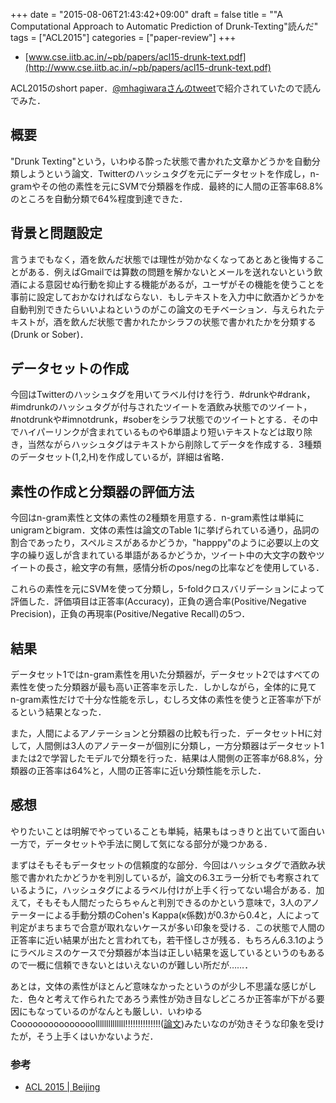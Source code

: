 +++
date = "2015-08-06T21:43:42+09:00"
draft = false
title = "\"A Computational Approach to Automatic Prediction of Drunk-Texting\"読んだ"
tags = ["ACL2015"]
categories = ["paper-review"]
+++

- [www.cse.iitb.ac.in/~pb/papers/acl15-drunk-text.pdf](http://www.cse.iitb.ac.in/~pb/papers/acl15-drunk-text.pdf)

ACL2015のshort paper．[@mhagiwaraさんのtweet](https://twitter.com/mhagiwara/status/627901908104122369)で紹介されていたので読んでみた．

## 概要

"Drunk Texting"という，いわゆる酔った状態で書かれた文章かどうかを自動分類しようという論文．Twitterのハッシュタグを元にデータセットを作成し，n-gramやその他の素性を元にSVMで分類器を作成．最終的に人間の正答率68.8%のところを自動分類で64%程度到達できた．

## 背景と問題設定
言うまでもなく，酒を飲んだ状態では理性が効かなくなってあとあと後悔することがある．例えばGmailでは算数の問題を解かないとメールを送れないという飲酒による意図せぬ行動を抑止する機能があるが，ユーザがその機能を使うことを事前に設定しておかなければならない．もしテキストを入力中に飲酒かどうかを自動判別できたらいいよねというのがこの論文のモチベーション．与えられたテキストが，酒を飲んだ状態で書かれたかシラフの状態で書かれたかを分類する(Drunk or Sober)．

## データセットの作成

今回はTwitterのハッシュタグを用いてラベル付けを行う．#drunkや#drank，#imdrunkのハッシュタグが付与されたツイートを酒飲み状態でのツイート，#notdrunkや#imnotdrunk，#soberをシラフ状態でのツイートとする．その中でハイパーリンクが含まれているものや6単語より短いテキストなどは取り除き，当然ながらハッシュタグはテキストから削除してデータを作成する．3種類のデータセット(1,2,H)を作成しているが，詳細は省略．

## 素性の作成と分類器の評価方法

今回はn-gram素性と文体の素性の2種類を用意する．n-gram素性は単純にunigramとbigram．文体の素性は論文のTable 1に挙げられている通り，品詞の割合であったり，スペルミスがあるかどうか，"happpy"のように必要以上の文字の繰り返しが含まれている単語があるかどうか，ツイート中の大文字の数やツイートの長さ，絵文字の有無，感情分析のpos/negの比率などを使用している．

これらの素性を元にSVMを使って分類し，5-foldクロスバリデーションによって評価した．評価項目は正答率(Accuracy)，正負の適合率(Positive/Negative Precision)，正負の再現率(Positive/Negative Recall)の5つ．

## 結果

データセット1ではn-gram素性を用いた分類器が，データセット2ではすべての素性を使った分類器が最も高い正答率を示した．しかしながら，全体的に見てn-gram素性だけで十分な性能を示し，むしろ文体の素性を使うと正答率が下がるという結果となった．

また，人間によるアノテーションと分類器の比較も行った．データセットHに対して，人間側は3人のアノテーターが個別に分類し，一方分類器はデータセット1または2で学習したモデルで分類を行った．結果は人間側の正答率が68.8%，分類器の正答率は64%と，人間の正答率に近い分類性能を示した．


## 感想

やりたいことは明解でやっていることも単純，結果もはっきりと出ていて面白い一方で，データセットや手法に関して気になる部分が幾つかある．

まずはそもそもデータセットの信頼度的な部分．今回はハッシュタグで酒飲み状態で書かれたかどうかを判別しているが，論文の6.3エラー分析でも考察されているように，ハッシュタグによるラベル付けが上手く行ってない場合がある．加えて，そもそも人間だったらちゃんと判別できるのかという意味で，3人のアノテーターによる手動分類のCohen's Kappa(κ係数)が0.3から0.4と，人によって判定がまちまちで合意が取れないケースが多い印象を受ける．この状態で人間の正答率に近い結果が出たと言われても，若干怪しさが残る．もちろん6.3.1のようにラベルミスのケースで分類器が本当は正しい結果を返しているというのもあるので一概に信頼できないとはいえないのが難しい所だが……．

あとは，文体の素性がほとんど意味なかったというのが少し不思議な感じがした．色々と考えて作られたであろう素性が効き目なしどころか正答率が下がる要因にもなっているのがなんとも厳しい．いわゆるCooooooooooooooollllllllllllll!!!!!!!!!!!!!!([論文](http://dl.acm.org/citation.cfm?id=2145498))みたいなのが効きそうな印象を受けたが，そう上手くはいかないようだ．

### 参考

- [ACL 2015 | Beijing](http://acl2015.org/accepted_papers.html)

